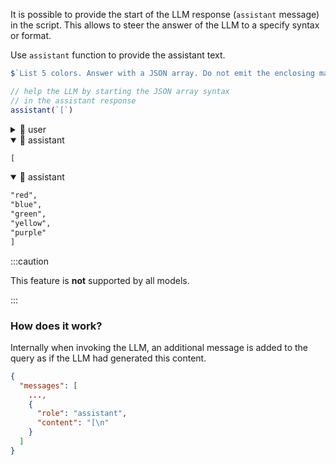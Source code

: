 
It is possible to provide the start of the LLM response (`assistant` message) in the script.
This allows to steer the answer of the LLM to a specify syntax or format.

Use `assistant` function to provide the assistant text.

```js
$`List 5 colors. Answer with a JSON array. Do not emit the enclosing markdown.`

// help the LLM by starting the JSON array syntax
// in the assistant response
assistant(`[`)
```

<!-- genaiscript output start -->

<details>
<summary>👤 user</summary>

```markdown wrap
List 5 colors. Answer with a JSON array. Do not emit the enclosing markdown.
```

</details>

<details open>
<summary>🤖 assistant</summary>

```markdown wrap
[
```

</details>

<details open>
<summary>🤖 assistant</summary>

```markdown wrap
"red",
"blue",
"green",
"yellow",
"purple"
]
```

</details>

<!-- genaiscript output end -->

:::caution

This feature is **not** supported by all models.

:::

### How does it work?

Internally when invoking the LLM, an additional message is added to the query as if the LLM had generated this content.

```json
{
  "messages": [
    ...,
    {
      "role": "assistant",
      "content": "[\n"
    }
  ]
}
```
